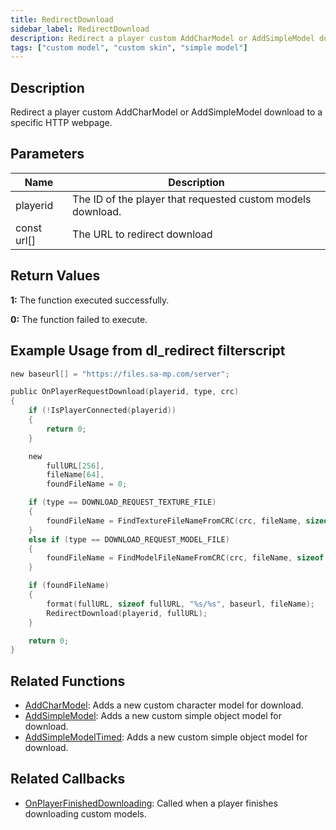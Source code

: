 ```yaml
---
title: RedirectDownload
sidebar_label: RedirectDownload
description: Redirect a player custom AddCharModel or AddSimpleModel download to a specific HTTP webpage.
tags: ["custom model", "custom skin", "simple model"]
---
```


<VersionWarn version='SA-MP 0.3.DL R1' />

## Description

Redirect a player custom AddCharModel or AddSimpleModel download to a specific HTTP webpage.

## Parameters

| Name        | Description                                                 |
| ----------- | ----------------------------------------------------------- |
| playerid    | The ID of the player that requested custom models download. |
| const url[] | The URL to redirect download                                |

## Return Values

**1:** The function executed successfully.

**0:** The function failed to execute.

## Example Usage from dl_redirect filterscript

```c
new baseurl[] = "https://files.sa-mp.com/server";

public OnPlayerRequestDownload(playerid, type, crc)
{
    if (!IsPlayerConnected(playerid))
    {
        return 0;
    }

    new
        fullURL[256],
        fileName[64],
        foundFileName = 0;

    if (type == DOWNLOAD_REQUEST_TEXTURE_FILE)
    {
        foundFileName = FindTextureFileNameFromCRC(crc, fileName, sizeof fileName);
    }
    else if (type == DOWNLOAD_REQUEST_MODEL_FILE)
    {
        foundFileName = FindModelFileNameFromCRC(crc, fileName, sizeof fileName);
    }

    if (foundFileName)
    {
        format(fullURL, sizeof fullURL, "%s/%s", baseurl, fileName);
        RedirectDownload(playerid, fullURL);
    }

    return 0;
}
```

## Related Functions

- [AddCharModel](AddCharModel): Adds a new custom character model for download.
- [AddSimpleModel](AddSimpleModel): Adds a new custom simple object model for download.
- [AddSimpleModelTimed](AddSimpleModelTimed): Adds a new custom simple object model for download.

## Related Callbacks

- [OnPlayerFinishedDownloading](../callbacks/OnPlayerFinishedDownloading): Called when a player finishes downloading custom models.
